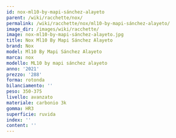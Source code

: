 ```yaml
---
id: nox-ml10-by-mapi-sánchez-alayeto
parent: /wiki/racchette/nox/
permalink: /wiki/racchette/nox/ml10-by-mapi-sánchez-alayeto/
image_dir: /images/wiki/racchette/
image: nox-ml10-by-mapi-sánchez-alayeto.jpg
title: Nox Ml10 By Mapi Sánchez Alayeto
brand: Nox
model: Ml10 By Mapi Sánchez Alayeto
marca: nox
modello: ML10 by mapi sánchez alayeto
anno: '2021'
prezzo: '288'
forma: rotonda
bilanciamento: ''
peso: 350-375
livello: avanzato
materiale: carbonio 3k
gomma: HR3
superficie: ruvida
index: ''
content: ''
---
```

